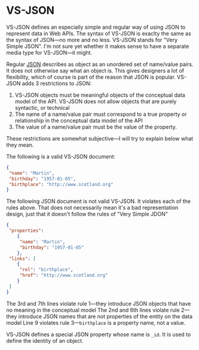# VS-JSON

VS-JSON defines an especially simple and regular way of using JSON to represent data in Web APIs. 
The syntax of VS-JSON is exaclty the same as the syntax of JSON—no more and no less.
VS-JSON stands for "Very Simple JSON". I'm not sure yet whether it makes sense to have a separate media type for VS-JSON—it might.

Regular [JSON](http://www.json.org/) describes as object as an unordered set of name/value pairs. It does not otherwise say what an object is.
This gives designers a lot of flexibility, which
of course is part of the reason that JSON is popular. VS-JSON adds 3 restrictions to JSON:

1. VS-JSON objects must be meaningful objects of the conceptual data model of the API. VS-JSON does not allow 
   objects that are purely syntactic, or technical
1. The name of a name/value pair must correspond to a true property or relationship in the conceptual data model
   of the API
1. The value of a name/value pair must be the value of the property.

These restrictions are somewhat subjective—I will try to explain below what they mean.

The following is a valid VS-JSON document:
```JSON
{
 "name": "Martin",
 "birthday": "1957-01-05",
 "birthplace": "http://www.scotland.org"
}
```

The following JSON document is not valid VS-JSON. It violates each of the rules above. That does not necessarily mean it's a bad
representation design, just that it doesn't follow the rules of "Very Simple JDON"
```JSON
{
 "properties": 
    {
     "name": "Martin",
     "birthday": "1957-01-05"
    },
 "links": [
    {
     "rel": "birthplace",
     "href": "http://www.scotland.org"
    } 
 ]
}
```

The 3rd and 7th lines violate rule 1—they introduce JSON objects that have no meaning in the conceptual model
The 2nd and 6th lines violate rule 2—they introduce JSON names that are not properties of the entity on the data model
Line 9 violates rule 3—`birthplace` is a property name, not a value.

VS-JSON defines a special JSON property whose name is `_id`. It is used to define the identity of an object.

